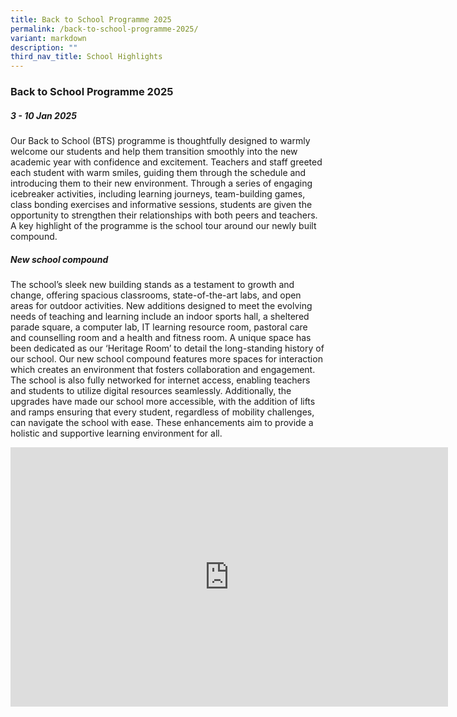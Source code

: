 ```yaml
---
title: Back to School Programme 2025
permalink: /back-to-school-programme-2025/
variant: markdown
description: ""
third_nav_title: School Highlights
---
```

### **Back to School Programme 2025**

##### 3 - 10 Jan 2025

Our Back to School (BTS) programme is thoughtfully designed to warmly welcome our students and help them transition smoothly into the new academic year with confidence and excitement. Teachers and staff greeted each student with warm smiles, guiding them through the schedule and introducing them to their new environment.  Through a series of engaging icebreaker activities, including learning journeys, team-building games, class bonding exercises and informative sessions, students are given the opportunity to strengthen their relationships with both peers and teachers. A key highlight of the programme is the school tour around our newly built compound.  

##### New school compound

The school’s sleek new building stands as a testament to growth and change, offering spacious classrooms, state-of-the-art labs, and open areas for outdoor activities. New additions designed to meet the evolving needs of teaching and learning include an indoor sports hall, a sheltered parade square, a computer lab, IT learning resource room, pastoral care and counselling room and a health and fitness room. A unique space has been dedicated as our ‘Heritage Room’ to detail the long-standing history of our school. Our new school compound features more spaces for interaction which creates an environment that fosters collaboration and engagement. The school is also fully networked for internet access, enabling teachers and students to utilize digital resources seamlessly. Additionally, the upgrades have made our school more accessible, with the addition of lifts and ramps ensuring that every student, regardless of mobility challenges, can navigate the school with ease. These enhancements aim to provide a holistic and supportive learning environment for all.


<center><iframe allowfullscreen="" allow="accelerometer; autoplay; clipboard-write; encrypted-media; gyroscope; picture-in-picture; web-share" frameborder="0" title="YouTube video player" src="https://www.youtube.com/embed/En-Gwq1TIKc?si=lnhP5lXHI526ktC7" height="415" width="700"></iframe></center>